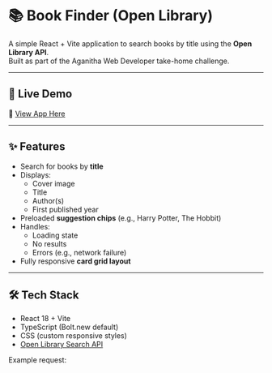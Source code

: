 # 📚 Book Finder (Open Library)

A simple React + Vite application to search books by title using the **Open Library API**.  
Built as part of the Aganitha Web Developer take-home challenge.

---

## 🚀 Live Demo
🔗 [View App Here](https://start-vite-react-dev-oqpw.bolt.host)

---

## ✨ Features
- Search for books by **title**
- Displays:
  - Cover image
  - Title
  - Author(s)
  - First published year
- Preloaded **suggestion chips** (e.g., Harry Potter, The Hobbit)
- Handles:
  - Loading state
  - No results
  - Errors (e.g., network failure)
- Fully responsive **card grid layout**

---

## 🛠️ Tech Stack
- React 18 + Vite
- TypeScript (Bolt.new default)
- CSS (custom responsive styles)
- [Open Library Search API](https://openlibrary.org/dev/docs/api/search)

Example request:
